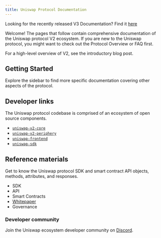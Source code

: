 ```yaml
---
title: Uniswap Protocol Documentation
---
```


<Info>Looking for the recently released V3 Documentation? Find it <a href="https://docs.uniswap.org">here</a></Info>

Welcome! The pages that follow contain comprehensive documentation of the Uniswap protocol V2 ecosystem. If you are new to the Uniswap protocol, you might want to check out the <Link to="/docs/v2/protocol-overview">Protocol Overview</Link> or <Link to="/faq">FAQ</Link> first.

For a high-level overview of V2, see the <Link to='/blog/uniswap-v2'>introductory blog post</Link>.

## Getting Started

<Wizard />

Explore the sidebar to find more specific documentation covering other aspects of the protocol.

## Developer links

The Uniswap protocol codebase is comprised of an ecosystem of open source components.

- [`uniswap-v2-core`](https://github.com/Uniswap/uniswap-v2-core)
- [`uniswap-v2-periphery`](https://github.com/Uniswap/uniswap-v2-periphery)
- [`uniswap-frontend`](https://github.com/Uniswap/uniswap-frontend)
- [`uniswap-sdk`](https://github.com/Uniswap/uniswap-sdk)

## Reference materials

Get to know the Uniswap protocol SDK and smart contract API objects, methods, attributes, and responses.

- <Link to="/docs/v2/SDK">SDK</Link>
- <Link to="/docs/v2/API">API</Link>
- <Link to="/docs/v2/smart-contracts">Smart Contracts</Link>
- [Whitepaper](/whitepaper.pdf)
- <Link to="/docs/v2/governance/governance-reference">Governance</Link>

### Developer community

Join the Uniswap ecosystem developer community on [Discord](https://discord.gg/FCfyBSbCU5).
